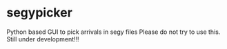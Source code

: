# segypicker
Python based GUI to pick arrivals in segy files
Please do not try to use this. Still under development!!!
